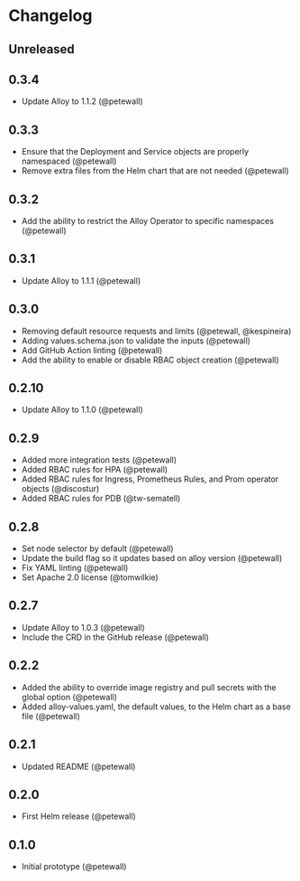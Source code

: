 # Changelog

## Unreleased

## 0.3.4

* Update Alloy to 1.1.2 (@petewall)

## 0.3.3

* Ensure that the Deployment and Service objects are properly namespaced (@petewall)
* Remove extra files from the Helm chart that are not needed (@petewall)

## 0.3.2

* Add the ability to restrict the Alloy Operator to specific namespaces (@petewall)

## 0.3.1

* Update Alloy to 1.1.1 (@petewall)

## 0.3.0

* Removing default resource requests and limits (@petewall, @kespineira)
* Adding values.schema.json to validate the inputs (@petewall)
* Add GitHub Action linting (@petewall)
* Add the ability to enable or disable RBAC object creation (@petewall)

## 0.2.10

* Update Alloy to 1.1.0 (@petewall)

## 0.2.9

* Added more integration tests (@petewall)
* Added RBAC rules for HPA (@petewall)
* Added RBAC rules for Ingress, Prometheus Rules, and Prom operator objects (@discostur)
* Added RBAC rules for PDB (@tw-sematell)

## 0.2.8

* Set node selector by default (@petewall)
* Update the build flag so it updates based on alloy version (@petewall)
* Fix YAML linting (@petewall)
* Set Apache 2.0 license (@tomwilkie)

## 0.2.7

* Update Alloy to 1.0.3 (@petewall)
* Include the CRD in the GitHub release (@petewall)

## 0.2.2

* Added the ability to override image registry and pull secrets with the global option (@petewall)
* Added alloy-values.yaml, the default values, to the Helm chart as a base file (@petewall)

## 0.2.1

* Updated README (@petewall)

## 0.2.0

* First Helm release (@petewall)

## 0.1.0

* Initial prototype (@petewall)
